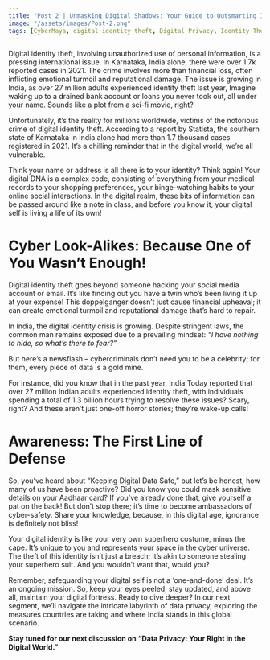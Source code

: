 ```yaml
---
title: "Post 2 | Unmasking Digital Shadows: Your Guide to Outsmarting Identity Thieve"
image: "/assets/images/Post-2.png"
tags: [CyberMaya, digital identity theft, Digital Privacy, Identity Theft]
---
```

Digital identity theft, involving unauthorized use of personal information, is a pressing international issue. In Karnataka, India alone, there were over 1.7k reported cases in 2021. The crime involves more than financial loss, often inflicting emotional turmoil and reputational damage. The issue is growing in India, as over 27 million adults experienced identity theft last year, Imagine waking up to a drained bank account or loans you never took out, all under your name. Sounds like a plot from a sci-fi movie, right? 

Unfortunately, it’s the reality for millions worldwide, victims of the notorious crime of digital identity theft. According to a report by Statista, the southern state of Karnataka in India alone had more than 1.7 thousand cases registered in 2021. It’s a chilling reminder that in the digital world, we’re all vulnerable.

Think your name or address is all there is to your identity? Think again! Your digital DNA is a complex code, consisting of everything from your medical records to your shopping preferences, your binge-watching habits to your online social interactions. In the digital realm, these bits of information can be passed around like a note in class, and before you know it, your digital self is living a life of its own!

# Cyber Look-Alikes: Because One of You Wasn’t Enough!

Digital identity theft goes beyond someone hacking your social media account or email. It’s like finding out you have a twin who’s been living it up at your expense! This doppelganger doesn’t just cause financial upheaval; it can create emotional turmoil and reputational damage that’s hard to repair.

In India, the digital identity crisis is growing. 
Despite stringent laws, the common man remains exposed due to a prevailing mindset: *“I have nothing to hide, so what’s there to fear?”*

But here’s a newsflash – cybercriminals don’t need you to be a celebrity; for them, every piece of data is a gold mine.

For instance, did you know that in the past year, India Today reported that over 27 million Indian adults experienced identity theft, with individuals spending a total of 1.3 billion hours trying to resolve these issues? Scary, right? And these aren’t just one-off horror stories; they’re wake-up calls!

# Awareness: The First Line of Defense

So, you’ve heard about “Keeping Digital Data Safe,” but let’s be honest, how many of us have been proactive? Did you know you could mask sensitive details on your Aadhaar card? If you’ve already done that, give yourself a pat on the back! But don’t stop there; it’s time to become ambassadors of cyber-safety. Share your knowledge, because, in this digital age, ignorance is definitely not bliss!

Your digital identity is like your very own superhero costume, minus the cape. It’s unique to you and represents your space in the cyber universe. The theft of this identity isn’t just a breach; it’s akin to someone stealing your superhero suit. And you wouldn’t want that, would you?

Remember, safeguarding your digital self is not a ‘one-and-done’ deal. It’s an ongoing mission. So, keep your eyes peeled, stay updated, and above all, maintain your digital fortress. Ready to dive deeper? In our next segment, we’ll navigate the intricate labyrinth of data privacy, exploring the measures countries are taking and where India stands in this global scenario.

**Stay tuned for our next discussion on “Data Privacy: Your Right in the Digital World.”**
